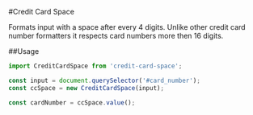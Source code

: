 #Credit Card Space

Formats input with a space after every 4 digits. Unlike other credit card number formatters it respects card numbers more then 16 digits. 

##Usage
```js
import CreditCardSpace from 'credit-card-space';

const input = document.querySelector('#card_number');
const ccSpace = new CreditCardSpace(input);

const cardNumber = ccSpace.value();
```
